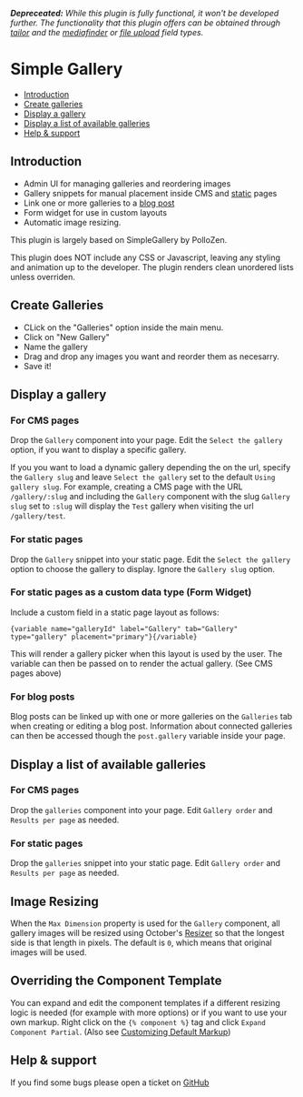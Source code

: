 _**Depreceated:** While this plugin is fully functional, it won't be developed further. The functionality that this plugin offers can be obtained through [tailor](https://docs.octobercms.com/3.x/cms/tailor/introduction.html) and the [mediafinder](https://docs.octobercms.com/3.x/element/form/widget-mediafinder.html) or [file upload](https://docs.octobercms.com/3.x/element/form/widget-fileupload.html) field types._

# Simple Gallery

- [Introduction](#introduction)
- [Create galleries](#creategalleries)
- [Display a gallery](#displaygallery)
- [Display a list of available galleries](#displaygallerieslist)
- [Help & support](#support)

<a name="introduction"></a>
## Introduction

* Admin UI for managing galleries and reordering images
* Gallery snippets for manual placement inside CMS and [static](https://octobercms.com/plugin/rainlab-pages) pages
* Link one or more galleries to a [blog post](https://octobercms.com/plugin/rainlab-blog)
* Form widget for use in custom layouts
* Automatic image resizing.

This plugin is largely based on SimpleGallery by PolloZen.

This plugin does NOT include any CSS or Javascript, leaving any styling and animation up to the developer. The plugin renders clean unordered lists unless overriden.

<a name="creategalleries"></a>
## Create Galleries

- CLick on the "Galleries" option inside the main menu.
- Click on "New Gallery"
- Name the gallery
- Drag and drop any images you want and reorder them as necesarry.
- Save it!

<a name="displaygallery"></a>
## Display a gallery 

### For CMS pages

Drop the `Gallery` component into your page. Edit the `Select the gallery` option, if you want to display a specific gallery.

If you you want to load a dynamic gallery depending the on the url, specify the `Gallery slug` and leave `Select the gallery` set to the default `Using gallery slug`. For example, creating a CMS page with the URL `/gallery/:slug` and including the `Gallery` component with the slug `Gallery slug` set to `:slug` will display the `Test` gallery when visiting the url `/gallery/test`.

### For static pages

Drop the `Gallery` snippet into your static page.  Edit the `Select the gallery` option to choose the gallery to display. Ignore the `Gallery slug` option.

### For static pages as a custom data type (Form Widget)

Include a custom field in a static page layout as follows:

    {variable name="galleryId" label="Gallery" tab="Gallery" type="gallery" placement="primary"}{/variable}

This will render a gallery picker when this layout is used by the user. The variable can then be passed on to render the actual gallery. (See CMS pages above)

### For blog posts

Blog posts can be linked up with one or more galleries on the `Galleries` tab when creating or editing a blog post. Information about connected galleries can then be accessed though the `post.gallery` variable inside your page.

<a name="displaygallerieslist"></a>
## Display a list of available galleries 

### For CMS pages

Drop the `galleries` component into your page. Edit `Gallery order` and `Results per page` as needed.

### For static pages

Drop the `galleries` snippet into your static page. Edit `Gallery order` and `Results per page` as needed.

<a name="imageresizing"></a>
## Image Resizing

When the `Max Dimension` property is used for the `Gallery`  component, all gallery images will be resized using October's [Resizer](https://docs.octobercms.com/3.x/extend/services/resizer.html) so that the longest side is that length in pixels. The default is `0`, which means that original images will be used.

<a name="overriding-component-template"></a>
## Overriding the Component Template

You can expand and edit the component templates if a different resizing logic is needed (for example with more options) or if you want to use your own markup.  Right click on the `{% component %}` tag and click `Expand Component Partial`. (Also see [Customizing Default Markup](https://docs.octobercms.com/3.x/cms/themes/components.html#customizing-default-markup))

<a name="support"></a>
## Help & support

If you find some bugs please open a ticket on [GitHub](https://github.com/sqwk/oct-gallery)
